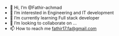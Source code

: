 - 👋 Hi, I’m @Fathir-achmad
- 👀 I’m interested in Engineering and IT development
- 🌱 I’m currently learning Full stack developer
- 💞️ I’m looking to collaborate on ...
- 📫 How to reach me fathir17.fa@gmail.com

<!---
Fathir-achmad/Fathir-achmad is a ✨ special ✨ repository because its `README.md` (this file) appears on your GitHub profile.
You can click the Preview link to take a look at your changes.
--->
